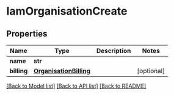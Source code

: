 # IamOrganisationCreate


## Properties
Name | Type | Description | Notes
------------ | ------------- | ------------- | -------------
**name** | **str** |  | 
**billing** | [**OrganisationBilling**](OrganisationBilling.md) |  | [optional] 

[[Back to Model list]](../README.md#documentation-for-models) [[Back to API list]](../README.md#documentation-for-api-endpoints) [[Back to README]](../README.md)


